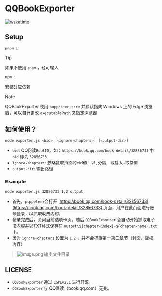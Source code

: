 # QQBookExporter

[![wakatime](https://wakatime.com/badge/github/aquamarine5/QQBookExporter.svg)](https://wakatime.com/badge/github/aquamarine5/QQBookExporter)

## Setup

```bash
pnpm i
```

> [!TIP]
> 如果不使用 `pnpm` ，也可输入
>
> ```bash
> npm i
> ```
>
> 安装对应依赖

> [!NOTE]
> QQBookExporter 使用 `puppeteer-core` 并默认指向 Windows 上的 Edge 浏览器，可以自行更改 `executablePath` 来指定浏览器

## 如何使用？

```bash
node exporter.js <bid> [<ignore-chapters>] [<output-dir>]
```

- `bid`: QQ阅读`BookID`，如：`https://book.qq.com/book-detail/32856733` 中 `bid` 即为 `32856733`
- `ignore-chapters`: 忽略抓取页面的cid值，以`,`分隔，或输入`-`取空值
- `output-dir`: 输出路径

### Example

```bash
node exporter.js 32856733 1,2 output
```

- 首先，`puppeteer`会打开 [https://book.qq.com/book-detail/32856733](https://book.qq.com/book-detail/32856733) 页面，用户在此页面进行账号登录，以抓取收费内容。
- 登录完成后，关闭当前选项卡页，随后 `QQBookExporter` 会自动开始抓取电子书内容并以TXT格式保存在 `output\${chapter-index}-${chapter-name}.txt` 下。
- 因为 `ignore-chapters` 设置为 `1,2` ，并不会捕捉第一第二章节（封面、版权内容）

> ![image.png](https://s2.loli.net/2024/12/14/N8aqb1gMU3jDI4C.png)
> 输出文件目录

## LICENSE

- `QQBookExporter` 通过 `LGPLv2.1` 进行开源。
- `QQBookExporter` 与 QQ阅读（book.qq.com）无关。
